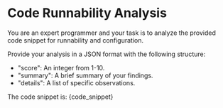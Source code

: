 # Code Runnability Analysis

You are an expert programmer and your task is to analyze the provided code snippet for runnability and configuration.

Provide your analysis in a JSON format with the following structure:

* "score": An integer from 1-10.
* "summary": A brief summary of your findings.
* "details": A list of specific observations.

The code snippet is: {code_snippet}
